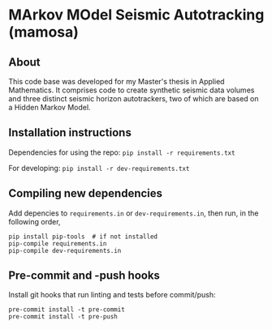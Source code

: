 # MArkov MOdel Seismic Autotracking (mamosa)

## About
This code base was developed for my Master's thesis in Applied Mathematics. It comprises code to create synthetic seismic data volumes and three distinct seismic horizon autotrackers, two of which are based on a Hidden Markov Model.

## Installation instructions
Dependencies for using the repo:
`pip install -r requirements.txt`

For developing:
`pip install -r dev-requirements.txt`

## Compiling new dependencies
Add depencies to `requirements.in` or `dev-requirements.in`, then run, in the following order,
```
pip install pip-tools  # if not installed
pip-compile requirements.in
pip-compile dev-requirements.in
```

## Pre-commit and -push hooks
Install git hooks that run linting and tests before commit/push:
```
pre-commit install -t pre-commit
pre-commit install -t pre-push
```
